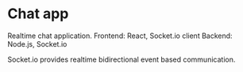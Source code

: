 # Chat app
Realtime chat application.
Frontend: React, Socket.io client
Backend: Node.js, Socket.io

Socket.io provides realtime bidirectional event based communication.
